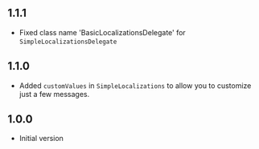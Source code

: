## 1.1.1

* Fixed class name 'BasicLocalizationsDelegate' for `SimpleLocalizationsDelegate`

## 1.1.0

* Added `customValues` in `SimpleLocalizations` to allow you to customize just a few messages.

## 1.0.0

* Initial version
